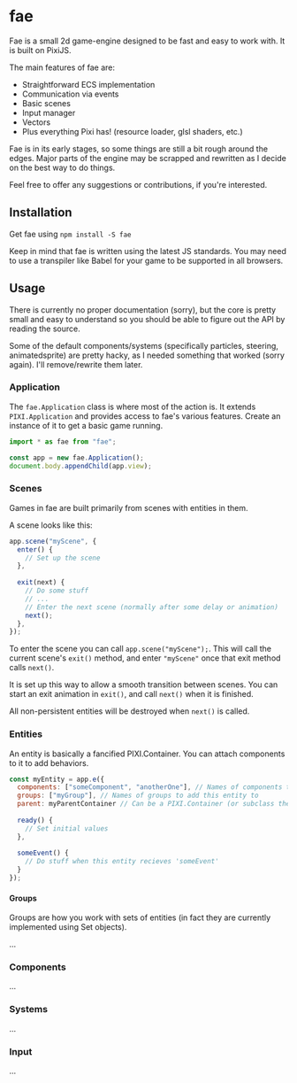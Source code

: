 # fae
Fae is a small 2d game-engine designed to be fast and easy to work with. It is built on PixiJS.

The main features of fae are:

- Straightforward ECS implementation
- Communication via events
- Basic scenes
- Input manager
- Vectors
- Plus everything Pixi has! (resource loader, glsl shaders, etc.)

Fae is in its early stages, so some things are still a bit rough around the edges. Major parts of the engine may be scrapped and rewritten as I decide on the best way to do things.

Feel free to offer any suggestions or contributions, if you're interested.

## Installation
Get fae using `npm install -S fae`

Keep in mind that fae is written using the latest JS standards. You may need to use a transpiler like Babel for your game to be supported in all browsers.

## Usage
There is currently no proper documentation (sorry), but the core is pretty small and easy to understand so you should be able to figure out the API by reading the source.

Some of the default components/systems (specifically particles, steering, animatedsprite) are pretty hacky, as I needed something that worked (sorry again). I'll remove/rewrite them later.

### Application
The `fae.Application` class is where most of the action is. It extends `PIXI.Application` and provides access to fae's various features. Create an instance of it to get a basic game running.

```javascript
import * as fae from "fae";

const app = new fae.Application();
document.body.appendChild(app.view);
```

### Scenes
Games in fae are built primarily from scenes with entities in them.

A scene looks like this:
```javascript
app.scene("myScene", {
  enter() {
    // Set up the scene
  },
  
  exit(next) {
    // Do some stuff
    // ...
    // Enter the next scene (normally after some delay or animation)
    next();
  },
});
```

To enter the scene you can call `app.scene("myScene");`. This will call the current scene's `exit()` method, and enter `"myScene"` once that exit method calls `next()`.

It is set up this way to allow a smooth transition between scenes. You can start an exit animation in `exit()`, and call `next()` when it is finished.

All non-persistent entities will be destroyed when `next()` is called.

### Entities
An entity is basically a fancified PIXI.Container. You can attach components to it to add behaviors.

```javascript
const myEntity = app.e({
  components: ["someComponent", "anotherOne"], // Names of components to attach to this entity
  groups: ["myGroup"], // Names of groups to add this entity to
  parent: myParentContainer // Can be a PIXI.Container (or subclass thereof, including other entities)
  
  ready() {
    // Set initial values
  },
  
  someEvent() {
    // Do stuff when this entity recieves 'someEvent'
  }
});
```

#### Groups
Groups are how you work with sets of entities (in fact they are currently implemented using Set objects).

...

### Components
...

### Systems
...

### Input
...
